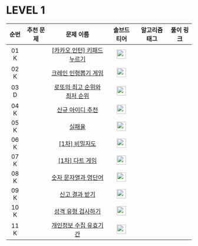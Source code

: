 # LEVEL 1



| 순번|추천 문제|문제 이름|솔브드 티어|알고리즘 태그|풀이 링크 |
| :--:|:--:|:--:|:--:|:--:|:--:|
| 01 K ||[[카카오 인턴] 키패드 누르기](https://programmers.co.kr/learn/courses/30/lessons/67256)|<img height="25px" width="25px" src="https://static.solved.ac/tier_small/0.svg"/>|||
| 02 K ||[크레인 인형뽑기 게임](https://programmers.co.kr/learn/courses/30/lessons/64061)|<img height="25px" width="25px" src="https://static.solved.ac/tier_small/0.svg"/>|||
| 03 D ||[로또의 최고 순위와 최저 순위](https://programmers.co.kr/learn/courses/30/lessons/77484)|<img height="25px" width="25px" src="https://static.solved.ac/tier_small/0.svg"/>|||
| 04 K ||[신규 아이디 추천](https://programmers.co.kr/learn/courses/30/lessons/72410)|<img height="25px" width="25px" src="https://static.solved.ac/tier_small/0.svg"/>|||
| 05 K ||[실패율](https://programmers.co.kr/learn/courses/30/lessons/42889)|<img height="25px" width="25px" src="https://static.solved.ac/tier_small/0.svg"/>|||
| 06 K ||[[1차] 비밀지도](https://programmers.co.kr/learn/courses/30/lessons/17681)|<img height="25px" width="25px" src="https://static.solved.ac/tier_small/0.svg"/>|||
| 07 K ||[[1차] 다트 게임](https://programmers.co.kr/learn/courses/30/lessons/17682)|<img height="25px" width="25px" src="https://static.solved.ac/tier_small/0.svg"/>|||
| 08 K ||[숫자 문자열과 영단어](https://school.programmers.co.kr/learn/courses/30/lessons/81301)|<img height="25px" width="25px" src="https://static.solved.ac/tier_small/0.svg"/>|||
| 09 K ||[신고 결과 받기](https://school.programmers.co.kr/learn/courses/30/lessons/92334)|<img height="25px" width="25px" src="https://static.solved.ac/tier_small/0.svg"/>|||
| 10 K ||[성격 유형 검사하기](https://school.programmers.co.kr/learn/courses/30/lessons/118666)|<img height="25px" width="25px" src="https://static.solved.ac/tier_small/0.svg"/>|||
| 11 K ||[개인정보 수집 유효기간](https://school.programmers.co.kr/learn/courses/30/lessons/150370)|<img height="25px" width="25px" src="https://static.solved.ac/tier_small/0.svg"/>|||

